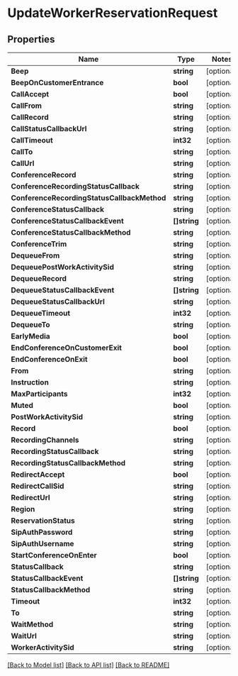 # UpdateWorkerReservationRequest

## Properties
Name | Type | Notes
------------ | ------------- | -------------
**Beep** | **string** | [optional] 
**BeepOnCustomerEntrance** | **bool** | [optional] 
**CallAccept** | **bool** | [optional] 
**CallFrom** | **string** | [optional] 
**CallRecord** | **string** | [optional] 
**CallStatusCallbackUrl** | **string** | [optional] 
**CallTimeout** | **int32** | [optional] 
**CallTo** | **string** | [optional] 
**CallUrl** | **string** | [optional] 
**ConferenceRecord** | **string** | [optional] 
**ConferenceRecordingStatusCallback** | **string** | [optional] 
**ConferenceRecordingStatusCallbackMethod** | **string** | [optional] 
**ConferenceStatusCallback** | **string** | [optional] 
**ConferenceStatusCallbackEvent** | **[]string** | [optional] 
**ConferenceStatusCallbackMethod** | **string** | [optional] 
**ConferenceTrim** | **string** | [optional] 
**DequeueFrom** | **string** | [optional] 
**DequeuePostWorkActivitySid** | **string** | [optional] 
**DequeueRecord** | **string** | [optional] 
**DequeueStatusCallbackEvent** | **[]string** | [optional] 
**DequeueStatusCallbackUrl** | **string** | [optional] 
**DequeueTimeout** | **int32** | [optional] 
**DequeueTo** | **string** | [optional] 
**EarlyMedia** | **bool** | [optional] 
**EndConferenceOnCustomerExit** | **bool** | [optional] 
**EndConferenceOnExit** | **bool** | [optional] 
**From** | **string** | [optional] 
**Instruction** | **string** | [optional] 
**MaxParticipants** | **int32** | [optional] 
**Muted** | **bool** | [optional] 
**PostWorkActivitySid** | **string** | [optional] 
**Record** | **bool** | [optional] 
**RecordingChannels** | **string** | [optional] 
**RecordingStatusCallback** | **string** | [optional] 
**RecordingStatusCallbackMethod** | **string** | [optional] 
**RedirectAccept** | **bool** | [optional] 
**RedirectCallSid** | **string** | [optional] 
**RedirectUrl** | **string** | [optional] 
**Region** | **string** | [optional] 
**ReservationStatus** | **string** | [optional] 
**SipAuthPassword** | **string** | [optional] 
**SipAuthUsername** | **string** | [optional] 
**StartConferenceOnEnter** | **bool** | [optional] 
**StatusCallback** | **string** | [optional] 
**StatusCallbackEvent** | **[]string** | [optional] 
**StatusCallbackMethod** | **string** | [optional] 
**Timeout** | **int32** | [optional] 
**To** | **string** | [optional] 
**WaitMethod** | **string** | [optional] 
**WaitUrl** | **string** | [optional] 
**WorkerActivitySid** | **string** | [optional] 

[[Back to Model list]](../README.md#documentation-for-models) [[Back to API list]](../README.md#documentation-for-api-endpoints) [[Back to README]](../README.md)


